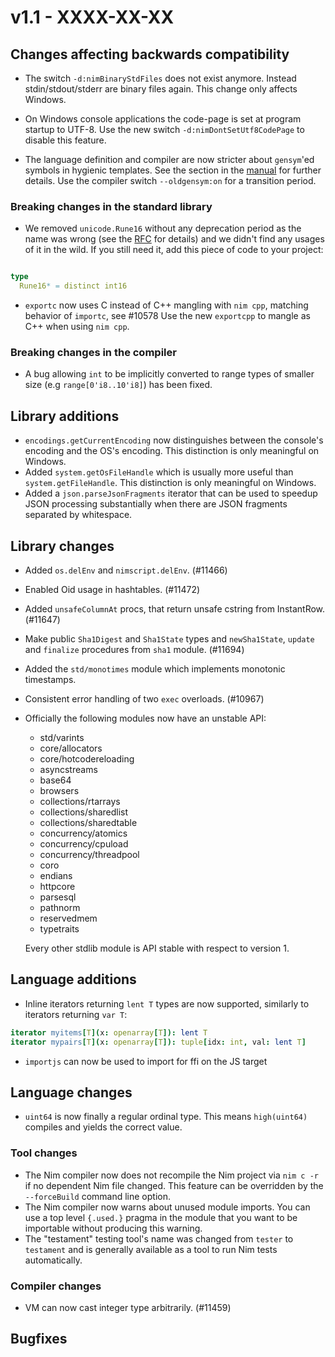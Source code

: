 # v1.1 - XXXX-XX-XX


## Changes affecting backwards compatibility

- The switch ``-d:nimBinaryStdFiles`` does not exist anymore. Instead
  stdin/stdout/stderr are binary files again. This change only affects
  Windows.
- On Windows console applications the code-page is set at program startup
  to UTF-8. Use the new switch `-d:nimDontSetUtf8CodePage` to disable this
  feature.

- The language definition and compiler are now stricter about ``gensym``'ed
  symbols in hygienic templates. See the section in the
  [manual](https://nim-lang.org/docs/manual.html#templates-hygiene-in-templates)
  for further details. Use the compiler switch `--oldgensym:on` for a
  transition period.


### Breaking changes in the standard library

- We removed `unicode.Rune16` without any deprecation period as the name
  was wrong (see the [RFC](https://github.com/nim-lang/RFCs/issues/151) for details)
  and we didn't find any usages of it in the wild. If you still need it, add this
  piece of code to your project:

```nim

type
  Rune16* = distinct int16

```

- `exportc` now uses C instead of C++ mangling with `nim cpp`, matching behavior of `importc`, see #10578
  Use the new `exportcpp` to mangle as C++ when using `nim cpp`.

### Breaking changes in the compiler

- A bug allowing `int` to be implicitly converted to range types of smaller size (e.g `range[0'i8..10'i8]`) has been fixed.


## Library additions

- `encodings.getCurrentEncoding` now distinguishes between the console's
  encoding and the OS's encoding. This distinction is only meaningful on
  Windows.
- Added `system.getOsFileHandle` which is usually more useful
  than `system.getFileHandle`. This distinction is only meaningful on
  Windows.
- Added a `json.parseJsonFragments` iterator that can be used to speedup
  JSON processing substantially when there are JSON fragments separated
  by whitespace.


## Library changes

- Added `os.delEnv` and `nimscript.delEnv`. (#11466)

- Enabled Oid usage in hashtables. (#11472)

- Added `unsafeColumnAt` procs, that return unsafe cstring from InstantRow. (#11647)

- Make public `Sha1Digest` and `Sha1State` types and `newSha1State`,
  `update` and `finalize` procedures from `sha1` module. (#11694)

- Added the `std/monotimes` module which implements monotonic timestamps.

- Consistent error handling of two `exec` overloads. (#10967)

- Officially the following modules now have an unstable API:

  - std/varints
  - core/allocators
  - core/hotcodereloading
  - asyncstreams
  - base64
  - browsers
  - collections/rtarrays
  - collections/sharedlist
  - collections/sharedtable
  - concurrency/atomics
  - concurrency/cpuload
  - concurrency/threadpool
  - coro
  - endians
  - httpcore
  - parsesql
  - pathnorm
  - reservedmem
  - typetraits

  Every other stdlib module is API stable with respect to version 1.


## Language additions

- Inline iterators returning `lent T` types are now supported, similarly to iterators returning `var T`:
```nim
iterator myitems[T](x: openarray[T]): lent T
iterator mypairs[T](x: openarray[T]): tuple[idx: int, val: lent T]
```

- `importjs` can now be used to import for ffi on the JS target

## Language changes

- `uint64` is now finally a regular ordinal type. This means `high(uint64)` compiles
  and yields the correct value.



### Tool changes

- The Nim compiler now does not recompile the Nim project via ``nim c -r`` if
  no dependent Nim file changed. This feature can be overridden by
  the ``--forceBuild`` command line option.
- The Nim compiler now warns about unused module imports. You can use a
  top level ``{.used.}`` pragma in the module that you want to be importable
  without producing this warning.
- The "testament" testing tool's name was changed
  from `tester` to `testament` and is generally available as a tool to run Nim
  tests automatically.


### Compiler changes

- VM can now cast integer type arbitrarily. (#11459)


## Bugfixes
